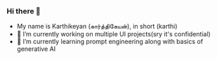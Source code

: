 ### Hi there 👋

<!--
**karthi-21/karthi-21** is a ✨ _special_ ✨ repository because its `README.md` (this file) appears on your GitHub profile.

Here are some ideas to get you started:

- 🔭 I’m currently working on ...
- 🌱 I’m currently learning ...
- 👯 I’m looking to collaborate on ...
- 🤔 I’m looking for help with ...
- 💬 Ask me about ...
- 📫 How to reach me: ...
- 😄 Pronouns: ...
- ⚡ Fun fact: ...
-->
- My name is Karthikeyan (கார்த்திகேயன்), in short (karthi)
- 🔭 I’m currently working on multiple UI projects(sry it's confidential)
- 🌱 I’m currently learning prompt engineering along with basics of generative AI
  
  
  
